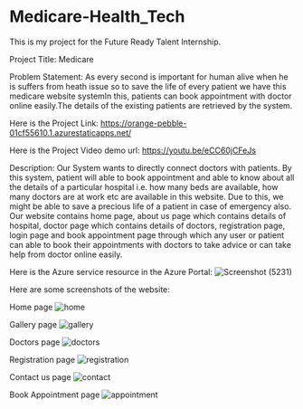 # Medicare-Health_Tech

This is my project for the Future Ready Talent Internship.

Project Title: Medicare 

Problem Statement: As every second is important for human alive when he is suffers from heath issue so to save the life of every patient we have this medicare website systemIn this, patients can book appointment with doctor online easily.The details of the existing patients are retrieved by the system.

Here is the Project Link:
https://orange-pebble-01cf55610.1.azurestaticapps.net/

Here is the Project Video demo url:
https://youtu.be/eCC60jCFeJs

Description:
Our System wants to directly connect doctors with patients. By this system, patient will able to book appointment and able to know about all the details of a particular hospital i.e. how many beds are available, how many doctors are at work etc are available in this website. Due to this, we might be able to save a precious life of a patient in case of emergency also. Our website contains home page, about us page which contains details of hospital, doctor page which contains details of doctors, registration page, login page and book appointment page through which any user or patient can able to book their appointments with doctors to take advice or can take help from doctor online easily.

Here is the Azure service resource in the Azure Portal:
![Screenshot (5231)](https://user-images.githubusercontent.com/75536160/170851592-457622cf-41b0-42c9-8fc6-311088a58c7b.png)

Here are some screenshots of the website:

Home page
![home](https://user-images.githubusercontent.com/75536160/170851662-5085ce07-4d15-4703-8e31-9fe349e26ada.PNG)

Gallery page
![gallery](https://user-images.githubusercontent.com/75536160/170851690-a56f007e-868d-41d7-87b7-3642039e10a0.png)

Doctors page
![doctors](https://user-images.githubusercontent.com/75536160/170851713-6e2ba899-386a-4b26-8085-8d24e50d1868.png)

Registration page
![registration](https://user-images.githubusercontent.com/75536160/170851722-b0bbde0f-5e51-4af0-8cc6-e220f61fdbb5.png)

Contact us page
![contact](https://user-images.githubusercontent.com/75536160/170851729-10f63726-b1a2-4540-b6b6-45f7edd9928b.png)

Book Appointment page
![appointment](https://user-images.githubusercontent.com/75536160/170851744-1bbcc68e-fc3c-47a1-adb0-b387f86e7813.png)
